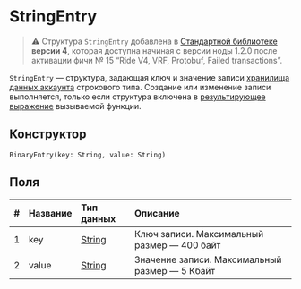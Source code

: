 # StringEntry

> :warning: Структура `StringEntry` добавлена в [Стандартной библиотеке](/ru/ride/script/standard-library) **версии 4**, которая доступна начиная с версии ноды 1.2.0 после активации фичи №&nbsp;15 “Ride V4, VRF, Protobuf, Failed transactions”.

`StringEntry` — cтруктура, задающая ключ и значение записи [хранилища данных аккаунта](/ru/blockchain/account/account-data-storage) строкового типа. Cоздание или изменение записи выполняется, только если структура включена в [результирующее выражение](/ru/ride/functions/callable-function#резуnьтат-выпоnнения-2) вызываемой функции.

## Конструктор

```ride
BinaryEntry(key: String, value: String)
```

## Поля

|   #   | Название | Тип данных | Описание |
| :--- | :--- | :--- | :--- |
| 1 | key | [String](/ru/ride/data-types/string) | Ключ записи.  Максимальный размер — 400 байт |
| 2 | value| [String](/ru/ride/data-types/byte-vector) | Значение записи. Максимальный размер — 5 Кбайт |
